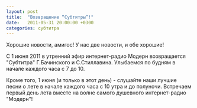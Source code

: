 ```yaml
---
layout: post
title:  "Возвращение “Субтитры”!"
date:   2011-05-31 20:00:00 +0300
categories: субтитра
---
```


Хорошие новости, амигос! У нас две новости, и обе хорошие!

С 1 июня 2011 в утренний эфир интернет-радио Модерн возвращается "Субтитра" 
Г.Бачинского и С.Стиллавина. Улыбаемся по будням в начале каждого часа с 7 до 10.

Кроме того, 1 июня (и только в этот день) - слушайте наши лучшие песни
о лете в начале каждого часа с 10 утра и до полуночи. Встречаем первый 
день лета вместе на волне самого душевного интернет-радио "Модерн"!
